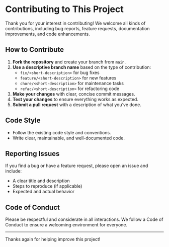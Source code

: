 # Contributing to This Project

Thank you for your interest in contributing! We welcome all kinds of contributions, including bug reports, feature requests, documentation improvements, and code enhancements.

## How to Contribute

1. **Fork the repository** and create your branch from `main`.
2. **Use a descriptive branch name** based on the type of contribution:
   - `fix/<short-description>` for bug fixes
   - `feature/<short-description>` for new features
   - `chore/<short-description>` for maintenance tasks
   - `refac/<short-description>` for refactoring code
3. **Make your changes** with clear, concise commit messages.
4. **Test your changes** to ensure everything works as expected.
5. **Submit a pull request** with a description of what you’ve done.

## Code Style

- Follow the existing code style and conventions.
- Write clear, maintainable, and well-documented code.

## Reporting Issues

If you find a bug or have a feature request, please open an issue and include:
- A clear title and description
- Steps to reproduce (if applicable)
- Expected and actual behavior

## Code of Conduct

Please be respectful and considerate in all interactions. We follow a Code of Conduct to ensure a welcoming environment for everyone.

---

Thanks again for helping improve this project!
